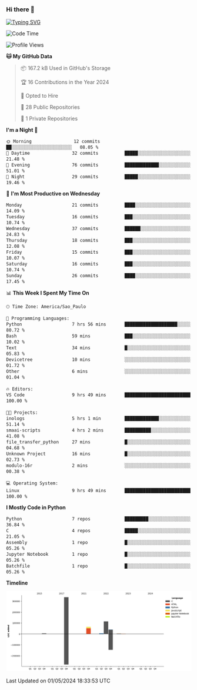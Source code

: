 ### Hi there 👋

<a href="https://git.io/typing-svg"><img src="https://readme-typing-svg.herokuapp.com?font=Fira+Code&duration=2000&pause=100&center=true&vCenter=true&multiline=true&width=720&height=175&lines=Gui's+are+a+lie%2C+they+are+just+front-ends+to+the+shell.;Through+the+shell%2C+I+gain+sudo.;Through+sudo%2C+I+gain+power.;Through+power%2C+I+gain+root.;Through+root%2C+my+chains+are+broken.;uid%3D0+shall+free+me...." alt="Typing SVG" /></a>


<!--START_SECTION:waka-->
![Code Time](http://img.shields.io/badge/Code%20Time-890%20hrs%2029%20mins-blue)

![Profile Views](http://img.shields.io/badge/Profile%20Views-0-blue)

**🐱 My GitHub Data** 

> 📦 167.2 kB Used in GitHub's Storage 
 > 
> 🏆 16 Contributions in the Year 2024
 > 
> 💼 Opted to Hire
 > 
> 📜 28 Public Repositories 
 > 
> 🔑 1 Private Repositories 
 > 
**I'm a Night 🦉** 

```text
🌞 Morning                12 commits          ██░░░░░░░░░░░░░░░░░░░░░░░   08.05 % 
🌆 Daytime                32 commits          █████░░░░░░░░░░░░░░░░░░░░   21.48 % 
🌃 Evening                76 commits          █████████████░░░░░░░░░░░░   51.01 % 
🌙 Night                  29 commits          █████░░░░░░░░░░░░░░░░░░░░   19.46 % 
```
📅 **I'm Most Productive on Wednesday** 

```text
Monday                   21 commits          ████░░░░░░░░░░░░░░░░░░░░░   14.09 % 
Tuesday                  16 commits          ███░░░░░░░░░░░░░░░░░░░░░░   10.74 % 
Wednesday                37 commits          ██████░░░░░░░░░░░░░░░░░░░   24.83 % 
Thursday                 18 commits          ███░░░░░░░░░░░░░░░░░░░░░░   12.08 % 
Friday                   15 commits          ███░░░░░░░░░░░░░░░░░░░░░░   10.07 % 
Saturday                 16 commits          ███░░░░░░░░░░░░░░░░░░░░░░   10.74 % 
Sunday                   26 commits          ████░░░░░░░░░░░░░░░░░░░░░   17.45 % 
```


📊 **This Week I Spent My Time On** 

```text
🕑︎ Time Zone: America/Sao_Paulo

💬 Programming Languages: 
Python                   7 hrs 56 mins       ████████████████████░░░░░   80.72 % 
Bash                     59 mins             ███░░░░░░░░░░░░░░░░░░░░░░   10.02 % 
Text                     34 mins             █░░░░░░░░░░░░░░░░░░░░░░░░   05.83 % 
Devicetree               10 mins             ░░░░░░░░░░░░░░░░░░░░░░░░░   01.72 % 
Other                    6 mins              ░░░░░░░░░░░░░░░░░░░░░░░░░   01.04 % 

🔥 Editors: 
VS Code                  9 hrs 49 mins       █████████████████████████   100.00 % 

🐱‍💻 Projects: 
inologs                  5 hrs 1 min         █████████████░░░░░░░░░░░░   51.14 % 
smaai-scripts            4 hrs 2 mins        ██████████░░░░░░░░░░░░░░░   41.08 % 
file_transfer_python     27 mins             █░░░░░░░░░░░░░░░░░░░░░░░░   04.68 % 
Unknown Project          16 mins             █░░░░░░░░░░░░░░░░░░░░░░░░   02.73 % 
modulo-16r               2 mins              ░░░░░░░░░░░░░░░░░░░░░░░░░   00.38 % 

💻 Operating System: 
Linux                    9 hrs 49 mins       █████████████████████████   100.00 % 
```

**I Mostly Code in Python** 

```text
Python                   7 repos             █████████░░░░░░░░░░░░░░░░   36.84 % 
C                        4 repos             █████░░░░░░░░░░░░░░░░░░░░   21.05 % 
Assembly                 1 repo              █░░░░░░░░░░░░░░░░░░░░░░░░   05.26 % 
Jupyter Notebook         1 repo              █░░░░░░░░░░░░░░░░░░░░░░░░   05.26 % 
Batchfile                1 repo              █░░░░░░░░░░░░░░░░░░░░░░░░   05.26 % 
```



**Timeline**

![Lines of Code chart](https://raw.githubusercontent.com/Gedankenn/Gedankenn/main/assets/bar_graph.png)


 Last Updated on 01/05/2024 18:33:53 UTC
<!--END_SECTION:waka-->
